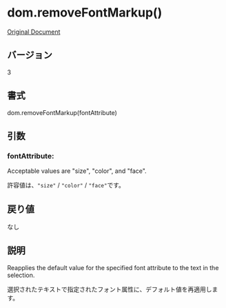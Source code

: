 # dom.removeFontMarkup()

[Original Document](http://help.adobe.com/en_US/fireworks/cs/extend/WS5b3ccc516d4fbf351e63e3d1183c94856c-7bf9.html)

## バージョン

3

## 書式

dom.removeFontMarkup(fontAttribute)

## 引数
     
### fontAttribute:

Acceptable values are "size", "color", and "face".

許容値は、```"size"``` / ```"color"``` / ```"face"```です。

## 戻り値

なし

## 説明

Reapplies the default value for the specified font attribute to the text in the selection.

選択されたテキストで指定されたフォント属性に、デフォルト値を再適用します。
